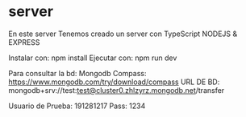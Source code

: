 # server
En este server Tenemos creado un server con TypeScript NODEJS & EXPRESS

Instalar con: npm install
Ejecutar con: npm run dev

Para consultar la bd: 
Mongodb Compass: https://www.mongodb.com/try/download/compass
URL DE BD: mongodb+srv://test:test@cluster0.zhlzyrz.mongodb.net/transfer

Usuario de Prueba: 191281217
Pass: 1234


